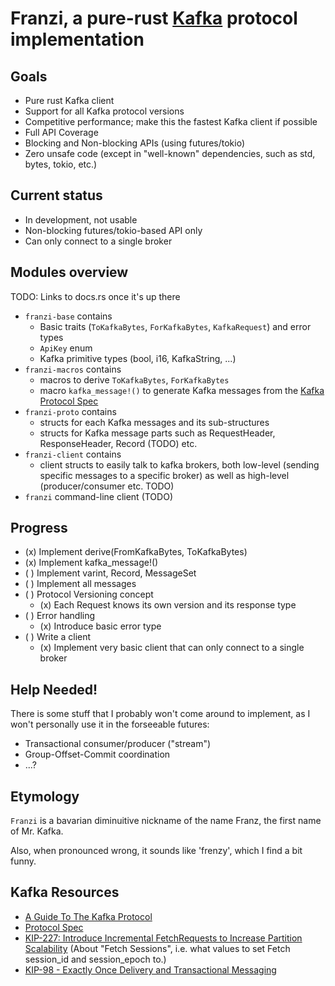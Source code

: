 # Franzi, a pure-rust [Kafka](https://kafka.apache.org) protocol implementation

## Goals

* Pure rust Kafka client
* Support for all Kafka protocol versions
* Competitive performance; make this the fastest Kafka client if possible
* Full API Coverage
* Blocking and Non-blocking APIs (using futures/tokio)
* Zero unsafe code (except in "well-known" dependencies, such as std, bytes, tokio, etc.)

## Current status

* In development, not usable
* Non-blocking futures/tokio-based API only
* Can only connect to a single broker

## Modules overview

TODO: Links to docs.rs once it's up there

* `franzi-base` contains
  * Basic traits (`ToKafkaBytes`, `ForKafkaBytes`, `KafkaRequest`) and error types
  * `ApiKey` enum
  * Kafka primitive types (bool, i16, KafkaString, ...)
* `franzi-macros` contains
  * macros to derive `ToKafkaBytes`, `ForKafkaBytes`
  * macro `kafka_message!()` to generate Kafka messages from the [Kafka Protocol Spec](http://kafka.apache.org/protocol.html)
* `franzi-proto` contains
  * structs for each Kafka messages and its sub-structures
  * structs for Kafka message parts such as RequestHeader, ResponseHeader, Record (TODO) etc.
* `franzi-client` contains
  * client structs to easily talk to kafka brokers, both low-level (sending specific messages to a specific broker) as well as high-level (producer/consumer etc. TODO)
* `franzi` command-line client (TODO)

## Progress

* (x) Implement derive(FromKafkaBytes, ToKafkaBytes)
* (x) Implement kafka_message!()
* ( ) Implement varint, Record, MessageSet
* ( ) Implement all messages
* ( ) Protocol Versioning concept
  * (x) Each Request knows its own version and its response type
* ( ) Error handling
  * (x) Introduce basic error type
* ( ) Write a client
  * (x) Implement very basic client that can only connect to a single broker

## Help Needed!

There is some stuff that I probably won't come around to implement, as I won't personally use it in the
forseeable futures:

* Transactional consumer/producer ("stream")
* Group-Offset-Commit coordination
* ...?

## Etymology

`Franzi` is a bavarian diminuitive nickname of the name Franz, the first name of Mr. Kafka.

Also, when pronounced wrong, it sounds like 'frenzy', which I find a bit funny.

## Kafka Resources

* [A Guide To The Kafka Protocol](https://cwiki.apache.org/confluence/display/KAFKA/A+Guide+To+The+Kafka+Protocol)
* [Protocol Spec](http://kafka.apache.org/protocol.html)
* [KIP-227: Introduce Incremental FetchRequests to Increase Partition Scalability](https://cwiki.apache.org/confluence/display/KAFKA/KIP-227%3A+Introduce+Incremental+FetchRequests+to+Increase+Partition+Scalability) (About "Fetch Sessions", i.e. what values to set Fetch session_id and session_epoch to.)
* [ KIP-98 - Exactly Once Delivery and Transactional Messaging](https://cwiki.apache.org/confluence/display/KAFKA/KIP-98+-+Exactly+Once+Delivery+and+Transactional+Messaging)
